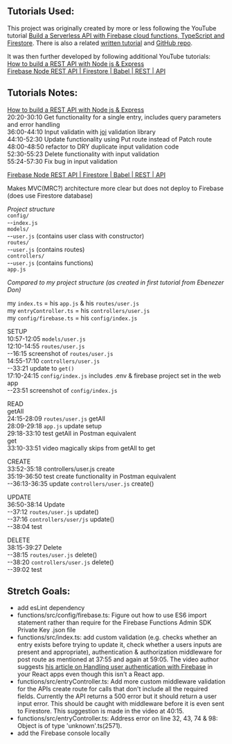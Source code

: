 ## Tutorials Used:

This project was originally created by more or less following the YouTube tutorial [Build a Serverless API with Firebase cloud functions, TypeScript and Firestore](https://youtu.be/T8SZv6h2WbY). There is also a related [written tutorial](https://blog.logrocket.com/rest-api-firebase-cloud-functions-typescript-firestore/) and [GitHub repo](https://github.com/ebenezerdon/journal-rest-api).  

It was then further developed 
by following additional YouTube tutorials:  
[How to build a REST API with Node js & Express](https://youtu.be/pKd0Rpw7O48)  
[Firebase Node REST API | Firestore | Babel | REST | API](https://youtu.be/DO-PROnaVwo)  

## Tutorials Notes:

[How to build a REST API with Node js & Express](https://youtu.be/pKd0Rpw7O48)  
20:20-30:10 Get functionality for a single entry, includes query parameters and error handling  
36:00-44:10 Input validatin with [joi](joi.dev) validation library  
44:10-52:30 Update functionality using Put route instead of Patch route  
48:00-48:50 refactor to DRY duplicate input validation code  
52:30-55:23 Delete functionality with input validation  
55:24-57:30 Fix bug in input validation  

[Firebase Node REST API | Firestore | Babel | REST | API](https://youtu.be/DO-PROnaVwo)

Makes MVC(MRC?) architecture more clear but does not deploy to Firebase (does use Firestore database)
 
_Project structure_  
`config/`  
--`index.js`  
`models/`  
--`user.js` (contains user class with constructor)  
`routes/`  
--`user.js` (contains routes)  
`controllers/`  
--`user.js` (contains functions)  
`app.js`

_Compared to my project structure (as created in first tutorial from Ebenezer Don)_

my `index.ts` = his `app.js` & his `routes/user.js`  
my `entryController.ts` = his `controllers/user.js`  
my `config/firebase.ts` = his `config/index.js`  

SETUP  
10:57-12:05 `models/user.js`  
12:10-14:55 `routes/user.js`  
--16:15 screenshot of `routes/user.js`  
14:55-17:10 `controllers/user.js`  
--33:21 update to `get()`  
17:10-24:15 `config/index.js` includes .env & firebase project set in the web app  
--23:51 screenshot of `config/index.js`  

READ  
getAll  
24:15-28:09 `routes/user.js` getAll  
28:09-29:18 `app.js` update setup  
29:18-33:10 test getAll in Postman equivalent  
get  
33:10-33:51 video magically skips from getAll to get

CREATE  
33:52-35:18 controllers/user.js create  
35:19-36:50 test create functionality in Postman equivalent  
--36:13-36:35 update `controllers/user.js` create()  

UPDATE  
36:50-38:14 Update  
--37:12 `routes/user.js` update()  
--37:16 `controllers/user/js` update()  
--38:04 test

DELETE  
38:15-39:27 Delete  
--38:15 `routes/user.js` delete()  
--38:20 `controllers/user.js` delete()  
--39:02 test  

## Stretch Goals:

* add esLint dependency
* functions/src/config/firebase.ts: Figure out how to use ES6 import statement rather than require for the Firebase Functions Admin SDK Private Key .json file
* functions/src/index.ts: add custom validation (e.g. checks whether an entry exists before trying to update it, check whether a users inputs are present and appropriate), authentication & authorization middleware for post route as mentioned at 37:55 and again at 59:05. The video author suggests [his article on Handling user authentication with Firebase](https://blog.logrocket.com/user-authentication-firebase-react-apps/) in your React apps even though this isn't a React app.
* functions/src/entryController.ts: Add more custom middleware validation for the APIs create route for calls that don't include all the required fields. Currently the API returns a 500 error but it should return a user input error. This should be caught with middleware before it is even sent to Firestore. This suggestion is made in the video at 40:15.
* functions/src/entryController.ts: Address error on line 32, 43, 74 & 98: Object is of type 'unknown'.ts(2571).
* add the Firebase console locally